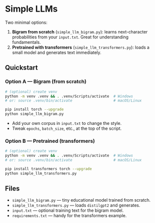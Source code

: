 # Simple LLMs

Two minimal options:

1) **Bigram from scratch** (`simple_llm_bigram.py`): learns next-character probabilities from your `input.txt`. Great for understanding fundamentals.
2) **Pretrained with transformers** (`simple_llm_transformers.py`): loads a small model and generates text immediately.

## Quickstart

### Option A — Bigram (from scratch)

```bash
# (optional) create venv
python -m venv .venv && . .venv/Scripts/activate  # Windows
# or: source .venv/bin/activate                   # macOS/Linux

pip install torch --upgrade
python simple_llm_bigram.py
```

- Add your own corpus in `input.txt` to change the style.
- Tweak `epochs`, `batch_size`, etc., at the top of the script.

### Option B — Pretrained (transformers)

```bash
# (optional) create venv
python -m venv .venv && . .venv/Scripts/activate  # Windows
# or: source .venv/bin/activate                   # macOS/Linux

pip install transformers torch --upgrade
python simple_llm_transformers.py
```

## Files

- `simple_llm_bigram.py` — tiny educational model trained from scratch.
- `simple_llm_transformers.py` — loads `distilgpt2` and generates.
- `input.txt` — optional training text for the bigram model.
- `requirements.txt` — handy for the transformers example.

